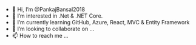 - 👋 Hi, I’m @PankajBansal2018
- 👀 I’m interested in .Net & .NET Core.
- 🌱 I’m currently learning GitHub, Azure, React, MVC & Entity Framework
- 💞️ I’m looking to collaborate on ...
- 📫 How to reach me ...

<!---
PankajBansal2018/PankajBansal2018 is a ✨ special ✨ repository because its `README.md` (this file) appears on your GitHub profile.
You can click the Preview link to take a look at your changes.
--->
